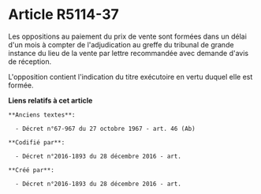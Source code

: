 # Article R5114-37

Les oppositions au paiement du prix de vente sont formées dans un délai d'un mois à compter de l'adjudication au greffe du
tribunal de grande instance du lieu de la vente par lettre recommandée avec demande d'avis de réception.

L'opposition contient l'indication du titre exécutoire en vertu duquel elle est formée.

**Liens relatifs à cet article**

	**Anciens textes**:

	  - Décret n°67-967 du 27 octobre 1967 - art. 46 (Ab)

	**Codifié par**:

	  - Décret n°2016-1893 du 28 décembre 2016 - art.

	**Créé par**:

	  - Décret n°2016-1893 du 28 décembre 2016 - art.
